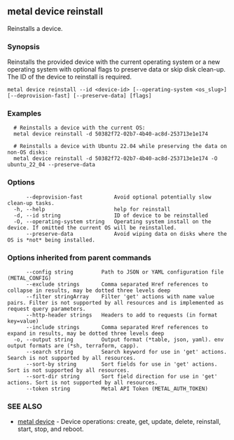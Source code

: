 ## metal device reinstall

Reinstalls a device.

### Synopsis

Reinstalls the provided device with the current operating system or a new operating system with optional flags to preserve data or skip disk clean-up. The ID of the device to reinstall is required.

```
metal device reinstall --id <device-id> [--operating-system <os_slug>] [--deprovision-fast] [--preserve-data] [flags]
```

### Examples

```
  # Reinstalls a device with the current OS:
  metal device reinstall -d 50382f72-02b7-4b40-ac8d-253713e1e174
  
  # Reinstalls a device with Ubuntu 22.04 while preserving the data on non-OS disks:
  metal device reinstall -d 50382f72-02b7-4b40-ac8d-253713e1e174 -O ubuntu_22_04 --preserve-data
```

### Options

```
      --deprovision-fast          Avoid optional potentially slow clean-up tasks.
  -h, --help                      help for reinstall
  -d, --id string                 ID of device to be reinstalled
  -O, --operating-system string   Operating system install on the device. If omitted the current OS will be reinstalled.
      --preserve-data             Avoid wiping data on disks where the OS is *not* being installed.
```

### Options inherited from parent commands

```
      --config string         Path to JSON or YAML configuration file (METAL_CONFIG)
      --exclude strings       Comma separated Href references to collapse in results, may be dotted three levels deep
      --filter stringArray    Filter 'get' actions with name value pairs. Filter is not supported by all resources and is implemented as request query parameters.
      --http-header strings   Headers to add to requests (in format key=value)
      --include strings       Comma separated Href references to expand in results, may be dotted three levels deep
  -o, --output string         Output format (*table, json, yaml). env output formats are (*sh, terraform, capp).
      --search string         Search keyword for use in 'get' actions. Search is not supported by all resources.
      --sort-by string        Sort fields for use in 'get' actions. Sort is not supported by all resources.
      --sort-dir string       Sort field direction for use in 'get' actions. Sort is not supported by all resources.
      --token string          Metal API Token (METAL_AUTH_TOKEN)
```

### SEE ALSO

* [metal device](metal_device.md)	 - Device operations: create, get, update, delete, reinstall, start, stop, and reboot.


